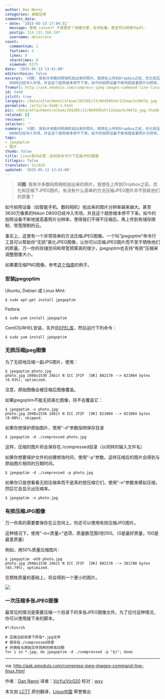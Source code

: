 ```yaml
---
author: Dan Nanni
categories: 桌面应用
comments_data:
- date: '2015-05-13 17:04:51'
  message: 使用 convert 不是更好？快捷方便，支持批量。甚至可以转换为pdf。
  postip: 114.111.166.247
  username: delectate
count:
  commentnum: 1
  favtimes: 3
  likes: 0
  sharetimes: 0
  viewnum: 8175
date: '2015-05-13 13:41:00'
editorchoice: false
excerpt: '问题: 我有许多数码照相机拍出来的照片。我想在上传到Dropbox之前，优化和压缩下JPEG图片。有没有什么简单的方法压缩JPEG图片并不损耗他们的质量？  如今拍照设备（如智能手机、数码相机）拍出来的图片分辨率越来越大。甚至3630万像素的Nikon
  D800已经冲入市场，并且这个趋势根本停不下来。如今的拍照设备不断地提高着照片分辨率，使得我们不得不压缩后，再上传到有储存限制、带宽限制的云。 事实上，这里有一个非常简单的方法压缩JPEG图像。一个叫jpegoptim命令行工具可以帮助你无损美化JPEG图像，让你可以压缩JPEG图片而不至于牺牲他们'
fromurl: http://ask.xmodulo.com/compress-jpeg-images-command-line-linux.html
id: 5440
islctt: true
largepic: /data/attachment/album/201505/13/064505nhr131eqv3v3047p.jpg
permalink: /article-5440-1.html
pic: /data/attachment/album/201505/13/064505nhr131eqv3v3047p.jpg.thumb.jpg
related: []
reviewer: ''
selector: ''
summary: '问题: 我有许多数码照相机拍出来的照片。我想在上传到Dropbox之前，优化和压缩下JPEG图片。有没有什么简单的方法压缩JPEG图片并不损耗他们的质量？  如今拍照设备（如智能手机、数码相机）拍出来的图片分辨率越来越大。甚至3630万像素的Nikon
  D800已经冲入市场，并且这个趋势根本停不下来。如今的拍照设备不断地提高着照片分辨率，使得我们不得不压缩后，再上传到有储存限制、带宽限制的云。 事实上，这里有一个非常简单的方法压缩JPEG图像。一个叫jpegoptim命令行工具可以帮助你无损美化JPEG图像，让你可以压缩JPEG图片而不至于牺牲他们'
tags:
- jpegoptim
- 图片
thumb: false
title: Linux有问必答：如何在命令行下压缩JPEG图像
titlepic: false
translator: Vic020
updated: '2015-05-13 13:41:00'
---
```



> 
> **问题**: 我有许多数码照相机拍出来的照片。我想在上传到Dropbox之前，优化和压缩下JPEG图片。有没有什么简单的方法压缩JPEG图片并不损耗他们的质量？
> 
> 
> 


如今拍照设备（如智能手机、数码相机）拍出来的图片分辨率越来越大。甚至3630万像素的Nikon D800已经冲入市场，并且这个趋势根本停不下来。如今的拍照设备不断地提高着照片分辨率，使得我们不得不压缩后，再上传到有储存限制、带宽限制的云。


事实上，这里有一个非常简单的方法压缩JPEG图像。一个叫“jpegoptim”命令行工具可以帮助你“无损”美化JPEG图像，让你可以压缩JPEG图片而不至于牺牲他们的质量。万一你的存储空间和带宽预算真的很少，jpegoptim也支持“有损”压缩来调整图像大小。


如果要压缩PNG图像，参考[这个指南](http://xmodulo.com/how-to-compress-png-files-on-linux.html)的例子。


### 安装jpegoptim


Ubuntu, Debian 或 Linux Mint:



```
$ sudo apt-get install jpegoptim

```

Fedora:



```
$ sudo yum install jpegoptim

```

CentOS/RHEL安装，先开启[EPEL库](/article-2324-1.html)，然后运行下列命令：



```
$ sudo yum install jpegoptim 

```

### 无损压缩jpeg图像


为了无损地压缩一副JPG图片，使用：



```
$ jpegoptim photo.jpg 
photo.jpg 2048x1536 24bit N ICC JFIF  [OK] 882178 --> 821064 bytes (6.93%), optimized.

```

注意，原始图像会被压缩后图像覆盖。


如果jpegoptim不能无损美化图像，将不会覆盖它：



```
$ jpegoptim -v photo.jpg 
photo.jpg 2048x1536 24bit N ICC JFIF  [OK] 821064 --> 821064 bytes (0.00%), skipped.

```

如果你想保护原始图片，使用"-d"参数指明保存目录



```
$ jpegoptim -d ./compressed photo.jpg 

```

这样，压缩的图片将会保存在./compressed目录（以同样的输入文件名）


如果你想要保护文件的创建修改时间，使用"-p"参数。这样压缩后的图片会得到与原始图片相同的日期时间。



```
$ jpegoptim -d ./compressed -p photo.jpg 

```

如果你只是想看看无损压缩率而不是真的想压缩它们，使用"-n"参数来模拟压缩，然后它会显示出压缩率。



```
$ jpegoptim -n photo.jpg 

```

### 有损压缩JPG图像


万一你真的需要要保存在云空间上，你还可以使用有损压缩JPG图片。


这种情况下，使用"-m<质量>"选项，质量数范围0到100。（0是最好质量，100是最差质量）


例如，用50%质量压缩图片:



```
$ jpegoptim -m50 photo.jpg 
photo.jpg 2048x1536 24bit N ICC JFIF  [OK] 882178 --> 301780 bytes (65.79%), optimized.

```

在牺牲质量的基础上，将会得到一个更小的图片。


![](/data/attachment/album/201505/13/064505nhr131eqv3v3047p.jpg)


### 一次压缩多张JPEG图像


最常见的情况是需要压缩一个目录下的多张JPEG图像文件。为了应付这种情况，你可以使用接下来的脚本。



```
#!/bin/sh

# 压缩当前目录下所有*.jpg文件
# 保存在./compressed目录
# 并拥有与原始文件同样的修改日期
for i in *.jpg; do jpegoptim -d ./compressed -p "$i"; done

```



---


via: <http://ask.xmodulo.com/compress-jpeg-images-command-line-linux.html>


作者：[Dan Nanni](http://ask.xmodulo.com/author/nanni) 译者：[VicYu/Vic020](https://github.com/Vic020) 校对：[wxy](https://github.com/wxy)


本文由 [LCTT](https://github.com/LCTT/TranslateProject) 原创翻译，[Linux中国](http://linux.cn/) 荣誉推出
